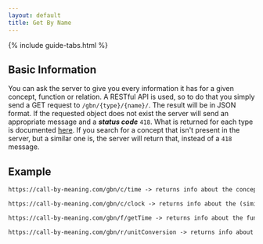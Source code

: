 ```yaml
---
layout: default
title: Get By Name
---
```


{% include guide-tabs.html %}

## Basic Information

You can ask the server to give you every information it has for a given concept, function or relation. A RESTful API is used, so to do that you simply send a GET request to `/gbn/{type}/{name}/`. The result will be in JSON format. If the requested object does not exist the server will send an appropriate message and a __*status code*__ `418`. What is returned for each type is documented [here](./guide/models/). If you search for a concept that isn't present in the server, but a similar one is, the server will return that, instead of a `418` message.

## Example

``` html
https://call-by-meaning.com/gbn/c/time -> returns info about the concept "time"

https://call-by-meaning.com/gbn/c/clock -> returns info about the (similar existing) concept "time"

https://call-by-meaning.com/gbn/f/getTime -> returns info about the function "getTime"

https://call-by-meaning.com/gbn/r/unitConversion -> returns info about the relation "unitConversion"
```